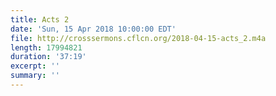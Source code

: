 ```yaml
---
title: Acts 2
date: 'Sun, 15 Apr 2018 10:00:00 EDT'
file: http://crosssermons.cflcn.org/2018-04-15-acts_2.m4a
length: 17994821
duration: '37:19'
excerpt: ''
summary: ''
---
```

